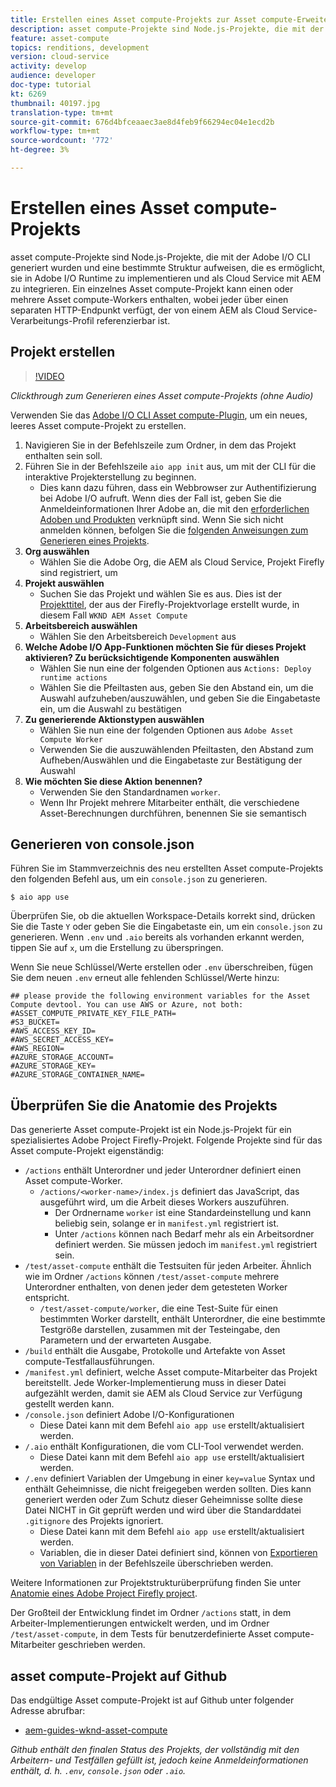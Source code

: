 ```yaml
---
title: Erstellen eines Asset compute-Projekts zur Asset compute-Erweiterbarkeit
description: asset compute-Projekte sind Node.js-Projekte, die mit der Adobe I/O CLI generiert wurden und eine bestimmte Struktur aufweisen, die es ermöglicht, sie in Adobe I/O Runtime zu implementieren und als Cloud Service mit AEM zu integrieren.
feature: asset-compute
topics: renditions, development
version: cloud-service
activity: develop
audience: developer
doc-type: tutorial
kt: 6269
thumbnail: 40197.jpg
translation-type: tm+mt
source-git-commit: 676d4bfceaaec3ae8d4feb9f66294ec04e1ecd2b
workflow-type: tm+mt
source-wordcount: '772'
ht-degree: 3%

---
```



# Erstellen eines Asset compute-Projekts

asset compute-Projekte sind Node.js-Projekte, die mit der Adobe I/O CLI generiert wurden und eine bestimmte Struktur aufweisen, die es ermöglicht, sie in Adobe I/O Runtime zu implementieren und als Cloud Service mit AEM zu integrieren. Ein einzelnes Asset compute-Projekt kann einen oder mehrere Asset compute-Workers enthalten, wobei jeder über einen separaten HTTP-Endpunkt verfügt, der von einem AEM als Cloud Service-Verarbeitungs-Profil referenzierbar ist.

## Projekt erstellen

>[!VIDEO](https://video.tv.adobe.com/v/40197/?quality=12&learn=on)

_Clickthrough zum Generieren eines Asset compute-Projekts (ohne Audio)_

Verwenden Sie das [Adobe I/O CLI Asset compute-Plugin](../set-up/development-environment.md#aio-cli), um ein neues, leeres Asset compute-Projekt zu erstellen.

1. Navigieren Sie in der Befehlszeile zum Ordner, in dem das Projekt enthalten sein soll.
1. Führen Sie in der Befehlszeile `aio app init` aus, um mit der CLI für die interaktive Projekterstellung zu beginnen.
   + Dies kann dazu führen, dass ein Webbrowser zur Authentifizierung bei Adobe I/O aufruft. Wenn dies der Fall ist, geben Sie die Anmeldeinformationen Ihrer Adobe an, die mit den [erforderlichen Adoben und Produkten](../set-up/accounts-and-services.md) verknüpft sind. Wenn Sie sich nicht anmelden können, befolgen Sie die [folgenden Anweisungen zum Generieren eines Projekts](https://github.com/AdobeDocs/project-firefly/blob/master/getting_started/first_app.md#42-developer-is-not-logged-in-as-enterprise-organization-user).
1. __Org auswählen__
   + Wählen Sie die Adobe Org, die AEM als Cloud Service, Projekt Firefly sind registriert, um
1. __Projekt auswählen__
   + Suchen Sie das Projekt und wählen Sie es aus. Dies ist der [Projekttitel](../set-up/firefly.md), der aus der Firefly-Projektvorlage erstellt wurde, in diesem Fall `WKND AEM Asset Compute`
1. __Arbeitsbereich auswählen__
   + Wählen Sie den Arbeitsbereich `Development` aus
1. __Welche Adobe I/O App-Funktionen möchten Sie für dieses Projekt aktivieren? Zu berücksichtigende Komponenten auswählen__
   + Wählen Sie nun eine der folgenden Optionen aus `Actions: Deploy runtime actions`
   + Wählen Sie die Pfeiltasten aus, geben Sie den Abstand ein, um die Auswahl aufzuheben/auszuwählen, und geben Sie die Eingabetaste ein, um die Auswahl zu bestätigen
1. __Zu generierende Aktionstypen auswählen__
   + Wählen Sie nun eine der folgenden Optionen aus `Adobe Asset Compute Worker`
   + Verwenden Sie die auszuwählenden Pfeiltasten, den Abstand zum Aufheben/Auswählen und die Eingabetaste zur Bestätigung der Auswahl
1. __Wie möchten Sie diese Aktion benennen?__
   + Verwenden Sie den Standardnamen `worker`.
   + Wenn Ihr Projekt mehrere Mitarbeiter enthält, die verschiedene Asset-Berechnungen durchführen, benennen Sie sie semantisch

## Generieren von console.json

Führen Sie im Stammverzeichnis des neu erstellten Asset compute-Projekts den folgenden Befehl aus, um ein `console.json` zu generieren.

```
$ aio app use
```

Überprüfen Sie, ob die aktuellen Workspace-Details korrekt sind, drücken Sie die Taste `Y` oder geben Sie die Eingabetaste ein, um ein `console.json` zu generieren. Wenn `.env` und `.aio` bereits als vorhanden erkannt werden, tippen Sie auf `x`, um die Erstellung zu überspringen.

Wenn Sie neue Schlüssel/Werte erstellen oder `.env` überschreiben, fügen Sie dem neuen `.env` erneut alle fehlenden Schlüssel/Werte hinzu:

```
## please provide the following environment variables for the Asset Compute devtool. You can use AWS or Azure, not both:
#ASSET_COMPUTE_PRIVATE_KEY_FILE_PATH=
#S3_BUCKET=
#AWS_ACCESS_KEY_ID=
#AWS_SECRET_ACCESS_KEY=
#AWS_REGION=
#AZURE_STORAGE_ACCOUNT=
#AZURE_STORAGE_KEY=
#AZURE_STORAGE_CONTAINER_NAME=
```

## Überprüfen Sie die Anatomie des Projekts

Das generierte Asset compute-Projekt ist ein Node.js-Projekt für ein spezialisiertes Adobe Project Firefly-Projekt. Folgende Projekte sind für das Asset compute-Projekt eigenständig:

+ `/actions` enthält Unterordner und jeder Unterordner definiert einen Asset compute-Worker.
   + `/actions/<worker-name>/index.js` definiert das JavaScript, das ausgeführt wird, um die Arbeit dieses Workers auszuführen.
      + Der Ordnername `worker` ist eine Standardeinstellung und kann beliebig sein, solange er in `manifest.yml` registriert ist.
      + Unter `/actions` können nach Bedarf mehr als ein Arbeitsordner definiert werden. Sie müssen jedoch im `manifest.yml` registriert sein.
+ `/test/asset-compute` enthält die Testsuiten für jeden Arbeiter. Ähnlich wie im Ordner `/actions` können `/test/asset-compute` mehrere Unterordner enthalten, von denen jeder dem getesteten Worker entspricht.
   + `/test/asset-compute/worker`, die eine Test-Suite für einen bestimmten Worker darstellt, enthält Unterordner, die eine bestimmte Testgröße darstellen, zusammen mit der Testeingabe, den Parametern und der erwarteten Ausgabe.
+ `/build` enthält die Ausgabe, Protokolle und Artefakte von Asset compute-Testfallausführungen.
+ `/manifest.yml` definiert, welche Asset compute-Mitarbeiter das Projekt bereitstellt. Jede Worker-Implementierung muss in dieser Datei aufgezählt werden, damit sie AEM als Cloud Service zur Verfügung gestellt werden kann.
+ `/console.json` definiert Adobe I/O-Konfigurationen
   + Diese Datei kann mit dem Befehl `aio app use` erstellt/aktualisiert werden.
+ `/.aio` enthält Konfigurationen, die vom CLI-Tool verwendet werden.
   + Diese Datei kann mit dem Befehl `aio app use` erstellt/aktualisiert werden.
+ `/.env` definiert Variablen der Umgebung in einer  `key=value` Syntax und enthält Geheimnisse, die nicht freigegeben werden sollten. Dies kann generiert werden oder Zum Schutz dieser Geheimnisse sollte diese Datei NICHT in Git geprüft werden und wird über die Standarddatei `.gitignore` des Projekts ignoriert.
   + Diese Datei kann mit dem Befehl `aio app use` erstellt/aktualisiert werden.
   + Variablen, die in dieser Datei definiert sind, können von [Exportieren von Variablen](../deploy/runtime.md) in der Befehlszeile überschrieben werden.

Weitere Informationen zur Projektstrukturüberprüfung finden Sie unter [Anatomie eines Adobe Project Firefly project](https://github.com/AdobeDocs/project-firefly/blob/master/getting_started/first_app.md#5-anatomy-of-a-project-firefly-application).

Der Großteil der Entwicklung findet im Ordner `/actions` statt, in dem Arbeiter-Implementierungen entwickelt werden, und im Ordner `/test/asset-compute`, in dem Tests für benutzerdefinierte Asset compute-Mitarbeiter geschrieben werden.

## asset compute-Projekt auf Github

Das endgültige Asset compute-Projekt ist auf Github unter folgender Adresse abrufbar:

+ [aem-guides-wknd-asset-compute](https://github.com/adobe/aem-guides-wknd-asset-compute)

_Github enthält den finalen Status des Projekts, der vollständig mit den Arbeitern- und Testfällen gefüllt ist, jedoch keine Anmeldeinformationen enthält, d. h. `.env`,  `console.json` oder  `.aio`._

